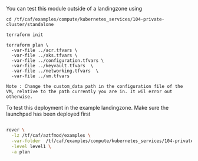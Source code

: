 You can test this module outside of a landingzone using

```
cd /tf/caf/examples/compute/kubernetes_services/104-private-cluster/standalone

terraform init

terraform plan \
  -var-file ../acr.tfvars \
  -var-file ../aks.tfvars \
  -var-file ../configuration.tfvars \
  -var-file ../keyvault.tfvars  \
  -var-file ../networking.tfvars  \
  -var-file ../vm.tfvars

Note : Change the custom_data path in the configuration file of the VM, relative to the path currently you are in. It wil error out otherwise.
```

To test this deployment in the example landingzone. Make sure the launchpad has been deployed first

```bash

rover \
  -lz /tf/caf/aztfmod/examples \
  -var-folder  /tf/caf/examples/compute/kubernetes_services/104-private-cluster/ \
  -level level1 \
  -a plan

```